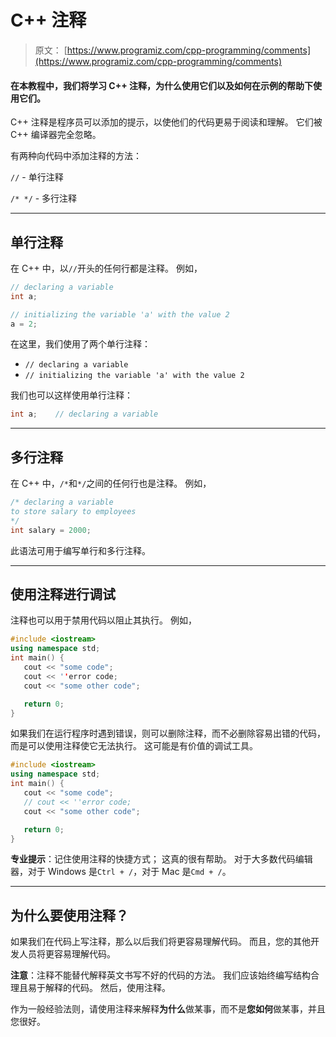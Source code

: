 # C++ 注释

> 原文： [https://www.programiz.com/cpp-programming/comments](https://www.programiz.com/cpp-programming/comments)

#### 在本教程中，我们将学习 C++ 注释，为什么使用它们以及如何在示例的帮助下使用它们。

C++ 注释是程序员可以添加的提示，以使他们的代码更易于阅读和理解。 它们被 C++ 编译器完全忽略。

有两种向代码中添加注释的方法：

`//` - 单行注释

`/* */` - 多行注释

* * *

## 单行注释

在 C++ 中，以`//`开头的任何行都是注释。 例如，

```cpp
// declaring a variable
int a;

// initializing the variable 'a' with the value 2
a = 2; 
```

在这里，我们使用了两个单行注释：

*   `// declaring a variable`
*   `// initializing the variable 'a' with the value 2`

我们也可以这样使用单行注释：

```cpp
int a;    // declaring a variable
```

* * *

## 多行注释

在 C++ 中，`/*`和`*/`之间的任何行也是注释。 例如，

```cpp
/* declaring a variable
to store salary to employees
*/
int salary = 2000; 
```

此语法可用于编写单行和多行注释。

* * *

## 使用注释进行调试

注释也可以用于禁用代码以阻止其执行。 例如，

```cpp
#include <iostream>
using namespace std;
int main() {
   cout << "some code";
   cout << ''error code;
   cout << "some other code";

   return 0;
} 
```

如果我们在运行程序时遇到错误，则可以删除注释，而不必删除容易出错的代码，而是可以使用注释使它无法执行。 这可能是有价值的调试工具。

```cpp
#include <iostream>
using namespace std;
int main() {
   cout << "some code";
   // cout << ''error code;
   cout << "some other code";

   return 0;
} 
```

**专业提示**：记住使用注释的快捷方式； 这真的很有帮助。 对于大多数代码编辑器，对于 Windows 是`Ctrl + /`，对于 Mac 是`Cmd + /`。

* * *

## 为什么要使用注释？

如果我们在代码上写注释，那么以后我们将更容易理解代码。 而且，您的其他开发人员将更容易理解代码。

**注意**：注释不能替代解释英文书写不好的代码的方法。 我们应该始终编写结构合理且易于解释的代码。 然后，使用注释。

作为一般经验法则，请使用注释来解释**为什么**做某事，而不是**您如何**做某事，并且您很好。
